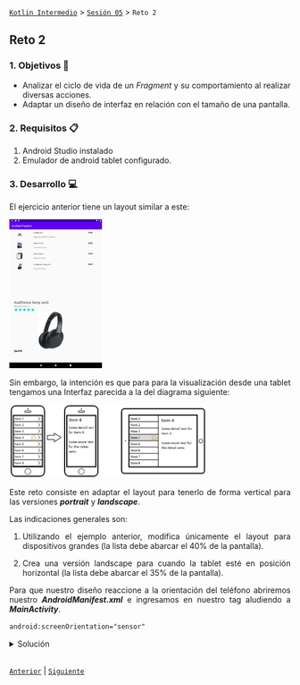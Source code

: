 [`Kotlin Intermedio`](../../Readme.md) > [`Sesión 05`](../Readme.md) > `Reto 2`
	
## Reto 2 

<div style="text-align: justify;">

### 1. Objetivos :dart:

- Analizar el ciclo de vida de un _Fragment_ y su comportamiento al realizar diversas acciones.
- Adaptar un diseño de interfaz en relación con el tamaño de una pantalla.

### 2. Requisitos :clipboard:

1. Android Studio instalado
2. Emulador de android tablet configurado.

### 3. Desarrollo :computer:

El ejercicio anterior tiene un layout similar a este:

 <img src="../Ejemplo-02/images/9.png" width="33%">

Sin embargo, la intención es que para para la visualización desde una tablet tengamos una Interfaz parecida a la del diagrama siguiente:

 <img src="../Ejemplo-02/images/1.png" width="70%">
 
 Este reto consiste en adaptar el layout para tenerlo de forma vertical para las versiones ___portrait___ y ___landscape___.
	
Las indicaciones generales son:

1. Utilizando el ejemplo anterior, modifica únicamente el layout para dispositivos grandes (la lista debe abarcar el 40% de la pantalla).

2. Crea una versión landscape para cuando la tablet esté en posición horizontal (la lista debe abarcar el 35% de la pantalla).

Para que nuestro diseño reaccione a la orientación del teléfono abriremos nuestro ___AndroidManifest.xml___ e ingresamos en nuestro tag aludiendo a ___MainActivity___.

```xml
android:screenOrientation="sensor"
```

<details><summary>Solución</summary>

Para tener una versión landscape, crearemos un ___android resource directory___ con los _qualifiers_ ___Size___ con valor ___large___ y ___orientation___ con valor ___landscape___.
	
El código resultaría de esta forma:

```xml
<androidx.constraintlayout.widget.ConstraintLayout
    xmlns:android="http://schemas.android.com/apk/res/android"
    xmlns:app="http://schemas.android.com/apk/res-auto"
    xmlns:tools="http://schemas.android.com/tools"
    android:layout_width="match_parent"
    android:layout_height="match_parent"
    tools:context=".MainActivity">
    <fragment
        android:id="@+id/fragmentList"
        class="org.bedu.listdetailfragment.ListFragment"
        android:layout_width="0dp"
        android:layout_height="0dp"
        app:layout_constraintTop_toTopOf="parent"
        app:layout_constraintBottom_toBottomOf="parent"
        app:layout_constraintStart_toStartOf="parent"
        app:layout_constraintEnd_toEndOf="@id/guideline"/>
    <fragment
        android:id="@+id/fragmentDetail"
        class="org.bedu.listdetailfragment.DetailFragment"
        android:layout_width="0dp"
        android:layout_height="0dp"
        app:layout_constraintTop_toTopOf="parent"
        app:layout_constraintBottom_toBottomOf="parent"
        app:layout_constraintStart_toStartOf="@id/guideline"
        app:layout_constraintEnd_toEndOf="parent"/>

    <androidx.constraintlayout.widget.Guideline
        android:id="@+id/guideline"
        android:layout_width="wrap_content"
        android:layout_height="wrap_content"
        android:orientation="vertical"
        app:layout_constraintGuide_percent="0.4" />
</androidx.constraintlayout.widget.ConstraintLayout>
```

Para la versión _portrait_ bastaría únicamente reutilizar el código anterior para ___fragment_detail___ de nuestro directorio ___layout-large___ y que tenga el 0.5 de porcentaje.

</details>
<br/>

[`Anterior`](../Ejemplo-02/Readme.md) | [`Siguiente`](../Ejemplo-04/Readme.md)




</div>
